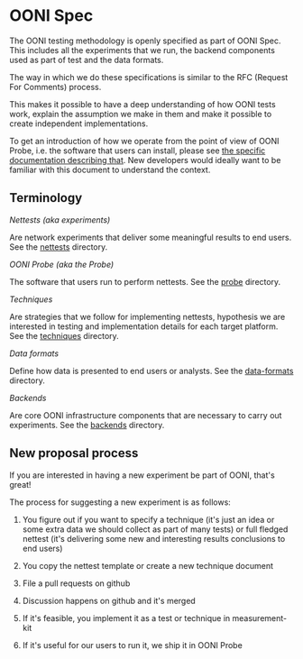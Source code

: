 # OONI Spec

The OONI testing methodology is openly specified as part of OONI Spec. This
includes all the experiments that we run, the backend components used as part
of test and the data formats.

The way in which we do these specifications is similar to the RFC (Request For
Comments) process.

This makes it possible to have a deep understanding of how OONI tests work,
explain the assumption we make in them and make it possible to create
independent implementations.

To get an introduction of how we operate from the point of view of OONI Probe,
i.e. the software that users can install, please see [the specific
documentation describing that](probe). New developers would ideally want
to be familiar with this document to understand the context.

## Terminology

*Nettests (aka experiments)*

Are network experiments that deliver some meaningful results to end users. See
the [nettests](nettests) directory.

*OONI Probe (aka the Probe)*

The software that users run to perform nettests. See the [probe](probe) directory.

*Techniques*

Are strategies that we follow for implementing nettests, hypothesis we are
interested in testing and implementation details for each target platform. See
the [techniques](techniques) directory.

*Data formats*

Define how data is presented to end users or analysts. See the
[data-formats](data-formats) directory.

*Backends*

Are core OONI infrastructure components that are necessary to carry out experiments. See
the [backends](backends) directory.

## New proposal process

If you are interested in having a new experiment be part of OONI, that's great!

The process for suggesting a new experiment is as follows:

1. You figure out if you want to specify a technique (it's just an idea or some
   extra data we should collect as part of many tests) or full fledged nettest
   (it's delivering some new and interesting results conclusions to end users)

2. You copy the nettest template or create a new technique document

3. File a pull requests on github

4. Discussion happens on github and it's merged

5. If it's feasible, you implement it as a test or technique in measurement-kit

6. If it's useful for our users to run it, we ship it in OONI Probe
